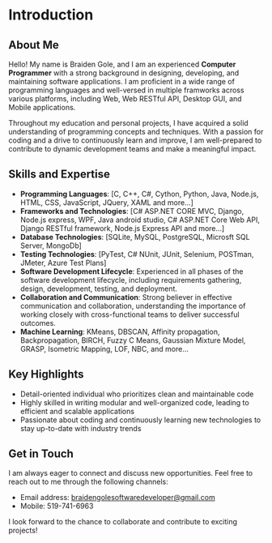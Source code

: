 # Introduction

## About Me

Hello! My name is Braiden Gole, and I am an experienced **Computer Programmer** with a strong background in designing, developing, and maintaining software applications. I am proficient in a wide range of programming languages and well-versed in multiple framworks across various platforms, including Web, Web RESTful API, Desktop GUI, and Mobile applications.

Throughout my education and personal projects, I have acquired a solid understanding of programming concepts and techniques. With a passion for coding and a drive to continuously learn and improve, I am well-prepared to contribute to dynamic development teams and make a meaningful impact.

## Skills and Expertise

- **Programming Languages**: [C, C++, C#, Cython, Python, Java, Node.js, HTML, CSS, JavaScript, JQuery, XAML and more...]
- **Frameworks and Technologies**: [C# ASP.NET CORE MVC, Django, Node.js express, WPF, Java android studio, C# ASP.NET Core Web API, Django RESTful framework, Node.js Express API and more...]
- **Database Technologies**: [SQLite, MySQL, PostgreSQL, Microsft SQL Server, MongoDb]
- **Testing Technologies**: [PyTest, C# NUnit, JUnit, Selenium, POSTman, JMeter, Azure Test Plans]
- **Software Development Lifecycle**: Experienced in all phases of the software development lifecycle, including requirements gathering, design, development, testing, and deployment.
- **Collaboration and Communication**: Strong believer in effective communication and collaboration, understanding the importance of working closely with cross-functional teams to deliver successful outcomes.
- **Machine Learning**: KMeans, DBSCAN, Affinity propagation, Backpropagation, BIRCH, Fuzzy C Means, Gaussian Mixture Model, GRASP, Isometric Mapping, LOF, NBC, and more...

## Key Highlights

- Detail-oriented individual who prioritizes clean and maintainable code
- Highly skilled in writing modular and well-organized code, leading to efficient and scalable applications
- Passionate about coding and continuously learning new technologies to stay up-to-date with industry trends

## Get in Touch

I am always eager to connect and discuss new opportunities. Feel free to reach out to me through the following channels:

- Email address: braidengolesoftwaredeveloper@gmail.com
- Mobile: 519-741-6963

I look forward to the chance to collaborate and contribute to exciting projects!

